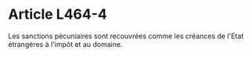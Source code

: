 # Article L464-4

Les sanctions pécuniaires sont recouvrées comme les créances de l'Etat étrangères à l'impôt et au domaine.
